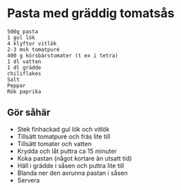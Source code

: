 # Pasta med gräddig tomatsås
```
500g pasta
1 gul lök
4 klyftor vitlök
2-3 msk tomatpuré
400 g körsbärstomater (t ex i tetra)
1 dl vatten
1 dl grädde
chiliflakes
Salt
Peppar
Rök paprika
```

## Gör såhär
* Stek finhackad gul lök och vitlök
* Tillsätt tomatpuré och fräs lite till
* Tillsätt tomater och vatten
* Krydda och låt puttra ca 15 minuter
* Koka pastan (något kortare än utsatt tid)
* Häll i grädde i såsen och puttra lite till
* Blanda ner den avrunna pastan i såsen
* Servera
